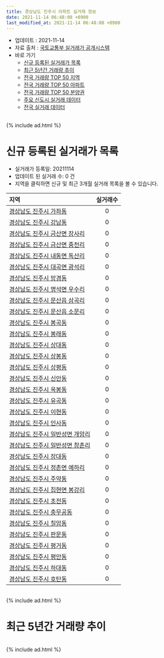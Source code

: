 ```yaml
---
title: 경상남도 진주시 아파트 실거래 정보
date: 2021-11-14 06:48:08 +0900
last_modified_at: 2021-11-14 06:48:08 +0900
---
```


* 업데이트 : 2021-11-14
* 자료 출처 : [국토교통부 실거래가 공개시스템](http://rt.molit.go.kr)
* 바로 가기
    * [신규 등록된 실거래가 목록](#신규-등록된-실거래가-목록)
    * [최근 5년간 거래량 추이](#최근-5년간-거래량-추이)
    * [전국 거래량 TOP 50 지역](https://inasie.github.io/apt-trade-info/최근-3개월-전국에서-가장-거래가-많이-발생한-지역)
    * [전국 거래량 TOP 50 아파트](https://inasie.github.io/apt-trade-info/최근-3개월-전국에서-가장-거래가-많이-발생한-아파트)
    * [전국 거래량 TOP 50 분양권](https://inasie.github.io/apt-trade-info/최근-3개월-전국에서-가장-거래가-많이-발생한-분양권)
    * [주요 신도시 실거래 데이터](https://inasie.github.io/apt-trade-info/주요-신도시)
    * [전국 실거래 데이터](https://inasie.github.io/apt-trade-info/전국)

<br>
{% include ad.html %}
<br>

# 신규 등록된 실거래가 목록
* 실거래가 등록일: 20211114
* 업데이트 된 실거래 수: 0 건
* 지역을 클릭하면 신규 및 최근 3개월 실거래 목록을 볼 수 있습니다.


|지역|실거래수|
|:---|:---:|
|[경상남도 진주시 가좌동](https://inasie.github.io/apt-trade-info/경상남도-진주시-가좌동)|0|
|[경상남도 진주시 강남동](https://inasie.github.io/apt-trade-info/경상남도-진주시-강남동)|0|
|[경상남도 진주시 금산면 장사리](https://inasie.github.io/apt-trade-info/경상남도-진주시-금산면-장사리)|0|
|[경상남도 진주시 금산면 중천리](https://inasie.github.io/apt-trade-info/경상남도-진주시-금산면-중천리)|0|
|[경상남도 진주시 내동면 독산리](https://inasie.github.io/apt-trade-info/경상남도-진주시-내동면-독산리)|0|
|[경상남도 진주시 대곡면 광석리](https://inasie.github.io/apt-trade-info/경상남도-진주시-대곡면-광석리)|0|
|[경상남도 진주시 망경동](https://inasie.github.io/apt-trade-info/경상남도-진주시-망경동)|0|
|[경상남도 진주시 명석면 우수리](https://inasie.github.io/apt-trade-info/경상남도-진주시-명석면-우수리)|0|
|[경상남도 진주시 문산읍 삼곡리](https://inasie.github.io/apt-trade-info/경상남도-진주시-문산읍-삼곡리)|0|
|[경상남도 진주시 문산읍 소문리](https://inasie.github.io/apt-trade-info/경상남도-진주시-문산읍-소문리)|0|
|[경상남도 진주시 봉곡동](https://inasie.github.io/apt-trade-info/경상남도-진주시-봉곡동)|0|
|[경상남도 진주시 봉래동](https://inasie.github.io/apt-trade-info/경상남도-진주시-봉래동)|0|
|[경상남도 진주시 상대동](https://inasie.github.io/apt-trade-info/경상남도-진주시-상대동)|0|
|[경상남도 진주시 상봉동](https://inasie.github.io/apt-trade-info/경상남도-진주시-상봉동)|0|
|[경상남도 진주시 상평동](https://inasie.github.io/apt-trade-info/경상남도-진주시-상평동)|0|
|[경상남도 진주시 신안동](https://inasie.github.io/apt-trade-info/경상남도-진주시-신안동)|0|
|[경상남도 진주시 옥봉동](https://inasie.github.io/apt-trade-info/경상남도-진주시-옥봉동)|0|
|[경상남도 진주시 유곡동](https://inasie.github.io/apt-trade-info/경상남도-진주시-유곡동)|0|
|[경상남도 진주시 이현동](https://inasie.github.io/apt-trade-info/경상남도-진주시-이현동)|0|
|[경상남도 진주시 인사동](https://inasie.github.io/apt-trade-info/경상남도-진주시-인사동)|0|
|[경상남도 진주시 일반성면 개암리](https://inasie.github.io/apt-trade-info/경상남도-진주시-일반성면-개암리)|0|
|[경상남도 진주시 일반성면 창촌리](https://inasie.github.io/apt-trade-info/경상남도-진주시-일반성면-창촌리)|0|
|[경상남도 진주시 장대동](https://inasie.github.io/apt-trade-info/경상남도-진주시-장대동)|0|
|[경상남도 진주시 정촌면 예하리](https://inasie.github.io/apt-trade-info/경상남도-진주시-정촌면-예하리)|0|
|[경상남도 진주시 주약동](https://inasie.github.io/apt-trade-info/경상남도-진주시-주약동)|0|
|[경상남도 진주시 집현면 봉강리](https://inasie.github.io/apt-trade-info/경상남도-진주시-집현면-봉강리)|0|
|[경상남도 진주시 초전동](https://inasie.github.io/apt-trade-info/경상남도-진주시-초전동)|0|
|[경상남도 진주시 충무공동](https://inasie.github.io/apt-trade-info/경상남도-진주시-충무공동)|0|
|[경상남도 진주시 칠암동](https://inasie.github.io/apt-trade-info/경상남도-진주시-칠암동)|0|
|[경상남도 진주시 판문동](https://inasie.github.io/apt-trade-info/경상남도-진주시-판문동)|0|
|[경상남도 진주시 평거동](https://inasie.github.io/apt-trade-info/경상남도-진주시-평거동)|0|
|[경상남도 진주시 평안동](https://inasie.github.io/apt-trade-info/경상남도-진주시-평안동)|0|
|[경상남도 진주시 하대동](https://inasie.github.io/apt-trade-info/경상남도-진주시-하대동)|0|
|[경상남도 진주시 호탄동](https://inasie.github.io/apt-trade-info/경상남도-진주시-호탄동)|0|


<br>
{% include ad.html %}
<br>

# 최근 5년간 거래량 추이


<div style="width:100%;">
    <canvas id="deal_progress" height="200"></canvas>
</div>

<script>
new Chart(document.getElementById("deal_progress"), {
    type: 'line',
    data: {
        labels: ['201611','201612','201701','201702','201703','201704','201705','201706','201707','201708','201709','201710','201711','201712','201801','201802','201803','201804','201805','201806','201807','201808','201809','201810','201811','201812','201901','201902','201903','201904','201905','201906','201907','201908','201909','201910','201911','201912','202001','202002','202003','202004','202005','202006','202007','202008','202009','202010','202011','202012','202101','202102','202103','202104','202105','202106','202107','202108','202109','202110','202111'],
        datasets: [{
            label: '매매',
            pointRadius: 1,
            data: [508, 354, 345, 427, 460, 338, 358, 342, 337, 342, 359, 275, 287, 261, 479, 353, 386, 297, 412, 304, 345, 336, 270, 385, 279, 308, 376, 308, 451, 305, 319, 318, 371, 415, 350, 630, 527, 591, 521, 557, 436, 336, 545, 725, 689, 521, 548, 619, 1078, 1071, 704, 541, 585, 908, 1032, 729, 525, 559, 525, 564, 84],
            borderColor: "rgba(255, 201, 14, 1)",
            backgroundColor: "rgba(255, 201, 14, 0.5)",
            fill: false,
            lineTension: 0
        },{
            label: '전월세',
            pointRadius: 1,
            data: [233, 292, 245, 316, 250, 202, 218, 233, 202, 189, 172, 165, 259, 284, 383, 293, 328, 239, 246, 194, 203, 191, 181, 251, 264, 418, 437, 431, 382, 286, 331, 369, 379, 331, 263, 320, 303, 355, 389, 438, 249, 217, 256, 440, 546, 405, 362, 409, 403, 536, 418, 345, 318, 543, 475, 479, 420, 478, 293, 402, 73],
            borderColor: "rgba(0, 141, 185, 1)",
            backgroundColor: "rgba(0, 141, 185, 0.5)",
            fill: false,
            lineTension: 0
        }
        ]
    },
    options: {
        responsive: true,
        title: {
            display: false
        },
        tooltips: {
            mode: 'index',
            intersect: false
        },
        hover: {
            mode: 'nearest',
            intersect: true
        },
        scales: {
            xAxes: [{
                display: true,
                scaleLabel: {
                    display: true,
                    labelString: '년/월'
                }
            }],
            yAxes: [{
                display: true,
                ticks: {
                    suggestedMin: 0,
                },
                scaleLabel: {
                    display: true,
                    labelString: '실거래 수'
                }
            }]
        }
    }
});

</script>


<br>
{% include ad.html %}
<br>


